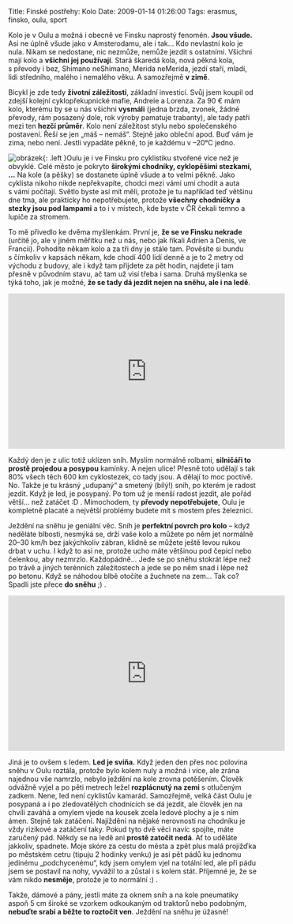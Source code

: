 Title: Finské postřehy: Kolo
Date: 2009-01-14 01:26:00
Tags: erasmus, finsko, oulu, sport

Kolo je v Oulu a možná i obecně ve Finsku naprostý fenomén. **Jsou všude.** Asi ne úplně všude jako v Amsterodamu, ale i tak… Kdo nevlastní kolo je nula. Nikam se nedostane, nic nezmůže, nemůže jezdit s ostatními. Všichni mají kolo a **všichni jej používají**. Stará škaredá kola, nová pěkná kola, s převody i bez, Shimano neShimano, Merida neMerida, jezdí staří, mladí, lidi středního, malého i nemalého věku. A samozřejmě **v zimě**.

Bicykl je zde tedy **životní záležitostí**, základní investicí. Svůj jsem koupil od zdejší kolejní cyklopřekupnické mafie, Andreie a Lorenza. Za 90 € mám kolo, kterému by se u nás všichni **vysmáli** (jedna brzda, zvonek, žádné převody, rám posazený dole, rok výroby pamatuje trabanty), ale tady patří mezi ten **hezčí průměr**. Kolo není záležitost stylu nebo společenského postavení. Řeší se jen „máš – nemáš“. Stejně jako obleční apod. Buď vám je zima, nebo není. Jestli vypadáte pěkně, to je každému v –20°C jedno.

![obrázek](|filename|/images/91.jpg){: .left }Oulu je i ve Finsku pro cyklistiku stvořené více než je obvyklé. Celé město je pokryto **širokými chodníky, cyklopěšími stezkami, …** Na kole (a pěšky) se dostanete úplně všude a to velmi pěkně. Jako cyklista nikoho nikde nepřekvapíte, chodci mezi vámi umí chodit a auta s vámi počítají. Světlo byste asi mít měli, protože je tu například teď většinu dne tma, ale prakticky ho nepotřebujete, protože **všechny chodníčky a stezky jsou pod lampami** a to i v místech, kde byste v ČR čekali temno a lupiče za stromem.

To mě přivedlo ke dvěma myšlenkám. První je, **že se ve Finsku nekrade** (určitě jo, ale v jiném měřítku než u nás, nebo jak říkali Adrien a Denis, ve Francii). Pohodíte někam kolo a za tři dny je stále tam. Pověsíte si bundu s čímkoliv v kapsách někam, kde chodí 400 lidí denně a je to 2 metry od východu z budovy, ale i když tam přijdete za pět hodin, najdete ji tam přesně v původním stavu, ač tam už visí třeba i sama. Druhá myšlenka se týká toho, jak je možné, **že se tady dá jezdit nejen na sněhu, ale i na ledě**.

<iframe width="560" height="315" src="https://www.youtube.com/embed/BkS6tlVTMqA" frameborder="0" allowfullscreen></iframe>

Každý den je z ulic totiž uklízen sníh. Myslím normálně rolbami, **silničáři to prostě projedou a posypou** kamínky. A nejen ulice! Přesně toto udělají s tak 80% všech těch 600 km cyklostezek, co tady jsou. A dělají to moc poctivě. No. Takže je tu krásný „udupaný“ a smetený (bílý!) sníh, po kterém je radost jezdit. Když je led, je posypaný. Po tom už je menší radost jezdit, ale pořád větší… než zatáčet :D . Mimochodem, ty **převody nepotřebujete**, Oulu je kompletně placaté a největší problémy budete mít s mostem přes železnici.

Ježdění na sněhu je geniální věc. Sníh je **perfektní povrch pro kolo** – když neděláte blbosti, nesmýká se, drží vaše kolo a můžete po něm jet normálně 20–30 km/h bez jakýchkoliv zábran, klidně se můžete ještě levou rukou drbat v uchu. I když to asi ne, protože ucho máte většinou pod čepicí nebo čelenkou, aby nezmrzlo. Každopádně… Jede se po sněhu stokrát lépe než po trávě a jiných terénních záležitostech a jede se po něm snad i lépe než po betonu. Když se náhodou blbě otočíte a žuchnete na zem… Tak co? Spadli jste přece **do sněhu** ;) .

<iframe width="560" height="315" src="https://www.youtube.com/embed/Fhu-LJVJO7o" frameborder="0" allowfullscreen></iframe>

Jiná je to ovšem s ledem. **Led je sviňa.** Když jeden den přes noc polovina sněhu v Oulu roztála, protože bylo kolem nuly a možná i více, ale zrána najednou vše namrzlo, nebylo ježdění na kole zrovna potěšením. Člověk odvážně vyjel a po pěti metrech ležel **rozplácnutý na zemi** s otlučeným zadkem. Nene, led není cyklistův kamarád. Samozřejmě, velká část Oulu je posypaná a i po zledovatělých chodnících se dá jezdit, ale člověk jen na chvíli zaváhá a omylem vjede na kousek zcela ledové plochy a je s ním ámen. Stejně tak zatáčení. Najíždění na nějaké nerovnosti na chodníku je vždy rizikové a zatáčení taky. Pokud tyto dvě věci navíc spojíte, máte zaručený pád. Někdy se na ledě ani **prostě zatočit nedá**. Ať to uděláte jakkoliv, spadnete. Moje skóre za cestu do města a zpět plus malá projížďka po městském cetru (tipuju 2 hodinky venku) je asi pět pádů ku jednomu jedinému „podchycenému“, kdy jsem omylem vjel na totální led, ale při pádu jsem se postavil na nohy, vyvážil to a zůstal i s kolem stát. Příjemné je, že se vám nikdo **nesměje**, protože je to normální
:) .

Takže, dámové a pány, jestli máte za oknem sníh a na kole pneumatiky aspoň 5 cm široké se vzorkem odkoukaným od traktorů nebo podobným, **nebuďte srabi a běžte to roztočit ven**. Ježdění na sněhu je úžasné!